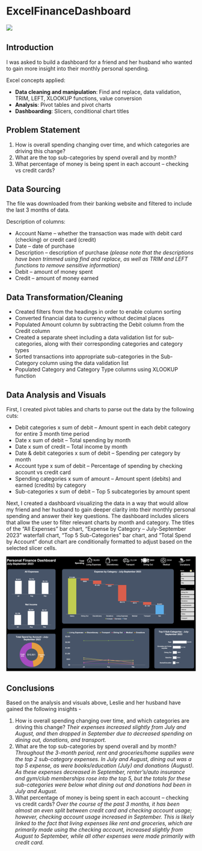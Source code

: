 # ExcelFinanceDashboard

![](Intro_Image.png)

## Introduction
I was asked to build a dashboard for a friend and her husband who wanted to gain more insight into their monthly personal spending.

Excel concepts applied:
- **Data cleaning and manipulation**: Find and replace, data validation, TRIM, LEFT, XLOOKUP functions, value conversion
- **Analysis**: Pivot tables and pivot charts
- **Dashboarding**: Slicers, conditional chart titles 

## Problem Statement
1.	How is overall spending changing over time, and which categories are driving this change?
2.	What are the top sub-categories by spend overall and by month?
3.	What percentage of money is being spent in each account – checking vs credit cards?

## Data Sourcing
The file was downloaded from their banking website and filtered to include the last 3 months of data.

Description of columns:
- Account Name – whether the transaction was made with debit card (checking) or credit card (credit)
- Date – date of purchase
- Description – description of purchase _(please note that the descriptions have been trimmed using find and replace, as well as TRIM and LEFT functions to remove sensitive information)_
- Debit – amount of money spent
- Credit – amount of money earned 

## Data Transformation/Cleaning
- Created filters from the headings in order to enable column sorting
- Converted financial data to currency without decimal places
- Populated Amount column by subtracting the Debit column from the Credit column
- Created a separate sheet including a data validation list for sub-categories, along with their corresponding categories and category types
- Sorted transactions into appropriate sub-categories in the Sub-Category column using the data validation list
- Populated Category and Category Type columns using XLOOKUP function

## Data Analysis and Visuals
First, I created pivot tables and charts to parse out the data by the following cuts:
- Debit categories x sum of debit – Amount spent in each debit category for entire 3 month time period
- Date x sum of debit – Total spending by month
- Date x sum of credit – Total income by month
- Date & debit categories x sum of debit – Spending per category by month
- Account type x sum of debit – Percentage of spending by checking account vs credit card
- Spending categories x sum of amount – Amount spent (debits) and earned (credits) by category
- Sub-categories x sum of debit – Top 5 subcategories by amount spent

Next, I created a dashboard visualizing the data in a way that would allow my friend and her husband to gain deeper clarity into their monthly personal spending and answer their key questions. The dashboard includes slicers that allow the user to filter relevant charts by month and category. The titles of the “All Expenses” bar chart, “Expense by Category – July-September 2023” waterfall chart, “Top 5 Sub-Categories” bar chart, and “Total Spend by Account” donut chart are conditionally formatted to adjust based on the selected slicer cells.

![](Dashboard_Image.png)

## Conclusions
Based on the analysis and visuals above, Leslie and her husband have gained the following insights - 
1.	How is overall spending changing over time, and which categories are driving this change? _Their expenses increased slightly from July and August, and then dropped in September due to decreased spending on dining out, donations, and transport._
2.	What are the top sub-categories by spend overall and by month? _Throughout the 3-month period, rent and groceries/home supplies were the top 2 sub-category expenses. In July and August, dining out was a top 5 expense, as were books/education (July) and donations (August). As these expenses decreased in September, renter’s/auto insurance and gym/club memberships rose into the top 5, but the totals for these sub-categories were below what dining out and donations had been in July and August._
3. What percentage of money is being spent in each account – checking vs credit cards? _Over the course of the past 3 months, it has been almost an even split between credit card and checking account usage; however, checking account usage increased in September. This is likely linked to the fact that living expenses like rent and groceries, which are primarily made using the checking account, increased slightly from August to September, while all other expenses were made primarily with credit card._
